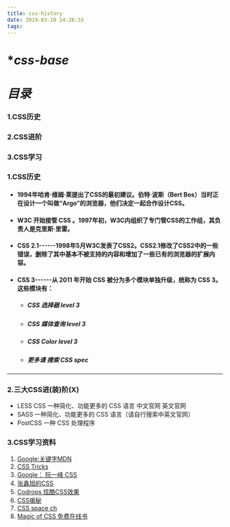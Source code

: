 ```yaml
---
title: css-history
date: 2019-03-10 14:26:33
tags:
---
```

# **css-base*

# *目录*
### 1.CSS历史 
### 2.CSS进阶
### 3.CSS学习

### 1.CSS历史
+ #### 1994年哈肯·维姆·莱提出了CSS的最初建议。伯特·波斯（Bert Bos）当时正在设计一个叫做“Argo”的浏览器，他们决定一起合作设计CSS。
+ #### W3C 开始接管 CSS 。1997年初，W3C内组织了专门管CSS的工作组，其负责人是克里斯·里雷。
+ #### CSS 2.1------1998年5月W3C发表了CSS2。CSS2.1修改了CSS2中的一些错误，删除了其中基本不被支持的内容和增加了一些已有的浏览器的扩展内容。
+ #### CSS 3------从 2011 年开始 CSS 被分为多个模块单独升级，统称为 CSS 3。这些模块有：
    + #####  CSS 选择器 level 3
    + ##### CSS 媒体查询 level 3
    + ##### CSS Color level 3
    + ##### 更多请 搜索 CSS spec

----
### 2.三大CSS进(装)阶(X)
+ LESS CSS
    一种简化、功能更多的 CSS 语言 中文官网 英文官网
+ SASS
    一种简化、功能更多的 CSS 语言（请自行搜索中英文官网）
+ PostCSS
    一种 CSS 处理程序

### 3.CSS学习资料
1. [Google:关键字MDN](https://www.google.com.hk/webhp?hl=zh-CN&sourceid=cnhp&gws_rd=ssl)
2. [CSS Tricks](https://css-tricks.com/)
3. [Google： 阮一峰 CSS](https://www.google.com/search?q=%E9%98%AE%E4%B8%80%E5%B3%B0+css)
4. [张鑫旭的CSS](http://www.zhangxinxu.com/wordpress/category/css/page/25/)
5. [Codrops 炫酷CSS效果](https://tympanus.net/codrops/category/playground/)
6. [CSS揭秘](http://www.ituring.com.cn/book/1695)
7. [CSS space ch](http://cndevdocs.com/)
8. [Magic of CSS 免费在线书](http://adamschwartz.co/magic-of-css/)
